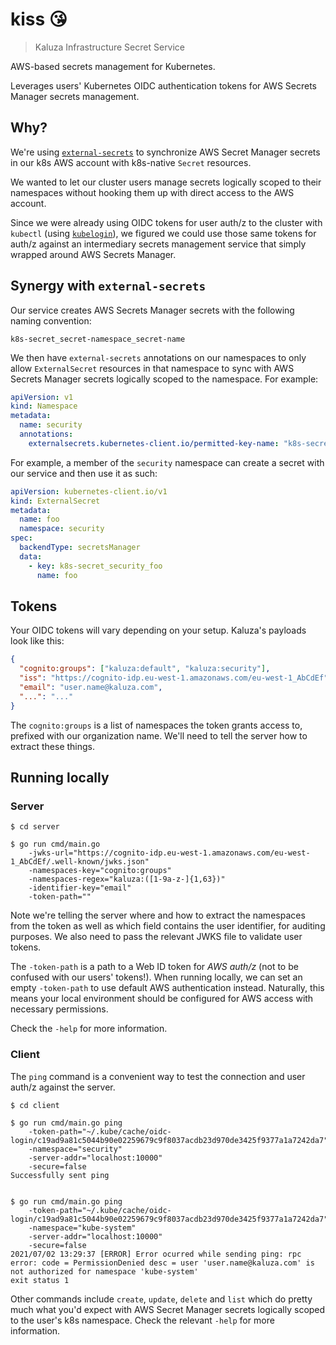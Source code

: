 # kiss 😘

> Kaluza Infrastructure Secret Service

AWS-based secrets management for Kubernetes.

Leverages users' Kubernetes OIDC authentication tokens for AWS Secrets Manager secrets management.

## Why?

We're using [`external-secrets`](https://github.com/external-secrets/kubernetes-external-secrets) to synchronize AWS Secret Manager secrets in our k8s AWS account with k8s-native `Secret` resources.

We wanted to let our cluster users manage secrets logically scoped to their namespaces without hooking them up with direct access to the AWS account.

Since we were already using OIDC tokens for user auth/z to the cluster with `kubectl` (using [`kubelogin`](https://github.com/int128/kubelogin)), we figured we could use those same tokens for auth/z against an intermediary secrets management service that simply wrapped around AWS Secrets Manager.

## Synergy with `external-secrets`

Our service creates AWS Secrets Manager secrets with the following naming convention:

```
k8s-secret_secret-namespace_secret-name
```

We then have `external-secrets` annotations on our namespaces to only allow `ExternalSecret` resources in that namespace to sync with AWS Secrets Manager secrets logically scoped to the namespace. For example:

```yaml
apiVersion: v1
kind: Namespace
metadata:
  name: security
  annotations:
    externalsecrets.kubernetes-client.io/permitted-key-name: "k8s-secret_security_.*"
```

For example, a member of the `security` namespace can create a secret with our service and then use it as such:

```yaml
apiVersion: kubernetes-client.io/v1
kind: ExternalSecret
metadata:
  name: foo
  namespace: security
spec:
  backendType: secretsManager
  data:
    - key: k8s-secret_security_foo
      name: foo
```

## Tokens

Your OIDC tokens will vary depending on your setup. Kaluza's payloads look like this:

```json
{
  "cognito:groups": ["kaluza:default", "kaluza:security"],
  "iss": "https://cognito-idp.eu-west-1.amazonaws.com/eu-west-1_AbCdEf",
  "email": "user.name@kaluza.com",
  "...": "..."
}
```

The `cognito:groups` is a list of namespaces the token grants access to, prefixed with our organization name. We'll need to tell the server how to extract these things.

## Running locally

### Server

```shell
$ cd server

$ go run cmd/main.go
	-jwks-url="https://cognito-idp.eu-west-1.amazonaws.com/eu-west-1_AbCdEf/.well-known/jwks.json"
	-namespaces-key="cognito:groups"
	-namespaces-regex="kaluza:([1-9a-z-]{1,63})"
	-identifier-key="email"
	-token-path=""
```

Note we're telling the server where and how to extract the namespaces from the token as well as which field contains the user identifier, for auditing purposes. We also need to pass the relevant JWKS file to validate user tokens.

The `-token-path` is a path to a Web ID token for _AWS auth/z_ (not to be confused with our users' tokens!). When running locally, we can set an empty `-token-path` to use default AWS authentication instead. Naturally, this means your local environment should be configured for AWS access with necessary permissions.

Check the `-help` for more information.

### Client

The `ping` command is a convenient way to test the connection and user auth/z against the server.

```shell
$ cd client

$ go run cmd/main.go ping
	-token-path="~/.kube/cache/oidc-login/c19ad9a81c5044b90e02259679c9f8037acdb23d970de3425f9377a1a7242da7"
	-namespace="security"
	-server-addr="localhost:10000"
	-secure=false
Successfully sent ping


$ go run cmd/main.go ping
	-token-path="~/.kube/cache/oidc-login/c19ad9a81c5044b90e02259679c9f8037acdb23d970de3425f9377a1a7242da7"
	-namespace="kube-system"
	-server-addr="localhost:10000"
	-secure=false
2021/07/02 13:29:37 [ERROR] Error ocurred while sending ping: rpc error: code = PermissionDenied desc = user 'user.name@kaluza.com' is not authorized for namespace 'kube-system'
exit status 1
```

Other commands include `create`, `update`, `delete` and `list` which do pretty much what you'd expect with AWS Secret Manager secrets logically scoped to the user's k8s namespace. Check the relevant `-help` for more information.
